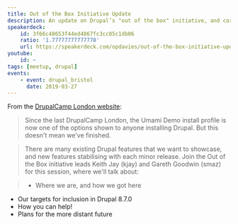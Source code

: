 ```yaml
---
title: Out of the Box Initiative Update
description: An update on Drupal’s "out of the box" initiative, and core’s new Umami installation profile.
speakerdeck:
    id: 3f66c48653f44ed4867fc3cc05c1db06
    ratio: '1.77777777777778'
    url: https://speakerdeck.com/opdavies/out-of-the-box-initiative-update
youtube:
    id: ~
tags: [meetup, drupal]
events:
    - event: drupal_bristol
      date: 2019-03-27
---
```

From the [DrupalCamp London website](https://drupalcamp.london/session/out-box-initiative-update):

> Since the last DrupalCamp London, the Umami Demo install profile is now one of the options shown to anyone installing Drupal. But this doesn't mean we've finished.

> There are many existing Drupal features that we want to showcase, and new features stabilising with each minor release. Join the Out of the Box initiative leads Keith Jay (kjay) and Gareth Goodwin (smaz) for this session, where we'll talk about:

> * Where we are, and how we got here
* Our targets for inclusion in Drupal 8.7.0
* How you can help!
* Plans for the more distant future
